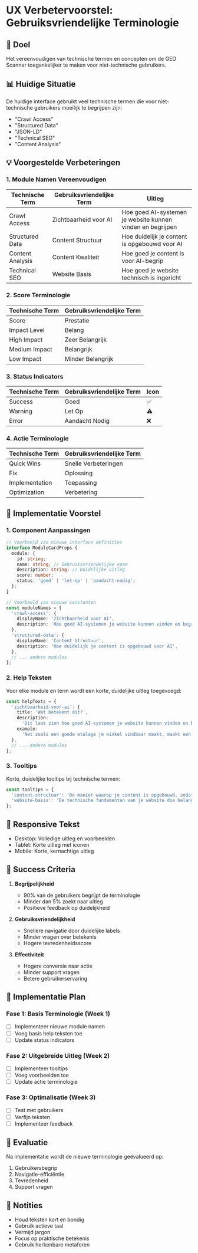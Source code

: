 # UX Verbetervoorstel: Gebruiksvriendelijke Terminologie

## 🎯 Doel

Het vereenvoudigen van technische termen en concepten om de GEO Scanner toegankelijker te maken voor niet-technische gebruikers.

## 📊 Huidige Situatie

De huidige interface gebruikt veel technische termen die voor niet-technische gebruikers moeilijk te begrijpen zijn:

- "Crawl Access"
- "Structured Data"
- "JSON-LD"
- "Technical SEO"
- "Content Analysis"

## 💡 Voorgestelde Verbeteringen

### 1. Module Namen Vereenvoudigen

| Technische Term  | Gebruiksvriendelijke Term | Uitleg                                                     |
| ---------------- | ------------------------- | ---------------------------------------------------------- |
| Crawl Access     | Zichtbaarheid voor AI     | Hoe goed AI-systemen je website kunnen vinden en begrijpen |
| Structured Data  | Content Structuur         | Hoe duidelijk je content is opgebouwd voor AI              |
| Content Analysis | Content Kwaliteit         | Hoe goed je content is voor AI-begrip                      |
| Technical SEO    | Website Basis             | Hoe goed je website technisch is ingericht                 |

### 2. Score Terminologie

| Technische Term | Gebruiksvriendelijke Term |
| --------------- | ------------------------- |
| Score           | Prestatie                 |
| Impact Level    | Belang                    |
| High Impact     | Zeer Belangrijk           |
| Medium Impact   | Belangrijk                |
| Low Impact      | Minder Belangrijk         |

### 3. Status Indicators

| Technische Term | Gebruiksvriendelijke Term | Icon |
| --------------- | ------------------------- | ---- |
| Success         | Goed                      | ✅   |
| Warning         | Let Op                    | ⚠️   |
| Error           | Aandacht Nodig            | ❌   |

### 4. Actie Terminologie

| Technische Term | Gebruiksvriendelijke Term |
| --------------- | ------------------------- |
| Quick Wins      | Snelle Verbeteringen      |
| Fix             | Oplossing                 |
| Implementation  | Toepassing                |
| Optimization    | Verbetering               |

## 🎨 Implementatie Voorstel

### 1. Component Aanpassingen

```typescript
// Voorbeeld van nieuwe interface definities
interface ModuleCardProps {
  module: {
    id: string;
    name: string; // Gebruiksvriendelijke naam
    description: string; // Duidelijke uitleg
    score: number;
    status: 'goed' | 'let-op' | 'aandacht-nodig';
  };
}

// Voorbeeld van nieuwe constanten
const moduleNames = {
  'crawl-access': {
    displayName: 'Zichtbaarheid voor AI',
    description: 'Hoe goed AI-systemen je website kunnen vinden en begrijpen',
  },
  'structured-data': {
    displayName: 'Content Structuur',
    description: 'Hoe duidelijk je content is opgebouwd voor AI',
  },
  // ... andere modules
};
```

### 2. Help Teksten

Voor elke module en term wordt een korte, duidelijke uitleg toegevoegd:

```typescript
const helpTexts = {
  'zichtbaarheid-voor-ai': {
    title: 'Wat betekent dit?',
    description:
      'Dit laat zien hoe goed AI-systemen je website kunnen vinden en begrijpen. Hoe hoger de score, hoe beter AI je content kan gebruiken.',
    example:
      'Net zoals een goede etalage je winkel vindbaar maakt, maakt een goede website structuur je content vindbaar voor AI.',
  },
  // ... andere modules
};
```

### 3. Tooltips

Korte, duidelijke tooltips bij technische termen:

```typescript
const tooltips = {
  'content-structuur': 'De manier waarop je content is opgebouwd, zodat AI het beter kan begrijpen',
  'website-basis': 'De technische fundamenten van je website die belangrijk zijn voor AI',
};
```

## 📱 Responsive Tekst

- Desktop: Volledige uitleg en voorbeelden
- Tablet: Korte uitleg met iconen
- Mobile: Korte, kernachtige uitleg

## 🎯 Success Criteria

1. **Begrijpelijkheid**

   - 90% van de gebruikers begrijpt de terminologie
   - Minder dan 5% zoekt naar uitleg
   - Positieve feedback op duidelijkheid

2. **Gebruiksvriendelijkheid**

   - Snellere navigatie door duidelijke labels
   - Minder vragen over betekenis
   - Hogere tevredenheidsscore

3. **Effectiviteit**
   - Hogere conversie naar actie
   - Minder support vragen
   - Betere gebruikerservaring

## 📅 Implementatie Plan

### Fase 1: Basis Terminologie (Week 1)

- [ ] Implementeer nieuwe module namen
- [ ] Voeg basis help teksten toe
- [ ] Update status indicators

### Fase 2: Uitgebreide Uitleg (Week 2)

- [ ] Implementeer tooltips
- [ ] Voeg voorbeelden toe
- [ ] Update actie terminologie

### Fase 3: Optimalisatie (Week 3)

- [ ] Test met gebruikers
- [ ] Verfijn teksten
- [ ] Implementeer feedback

## 🔄 Evaluatie

Na implementatie wordt de nieuwe terminologie geëvalueerd op:

1. Gebruikersbegrip
2. Navigatie-efficiëntie
3. Tevredenheid
4. Support vragen

## 📝 Notities

- Houd teksten kort en bondig
- Gebruik actieve taal
- Vermijd jargon
- Focus op praktische betekenis
- Gebruik herkenbare metaforen
